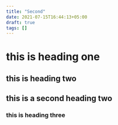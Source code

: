 ```yaml
---
title: "Second"
date: 2021-07-15T16:44:13+05:00
draft: true
tags: []
---
```



# this is heading one

## this is heading two

## this is a second heading two


### this is heading three



